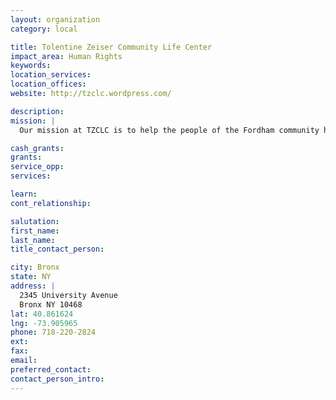 ```yaml
---
layout: organization
category: local

title: Tolentine Zeiser Community Life Center
impact_area: Human Rights
keywords: 
location_services: 
location_offices: 
website: http://tzclc.wordpress.com/

description: 
mission: |
  Our mission at TZCLC is to help the people of the Fordham community help themselves through a variety of social services, including: immigration services, ESL classes, childcare and interactive after-school programs, effective curriculum and programming for day-care children, services for homeless women and their children, and victims of HIV/AIDS in the area.

cash_grants: 
grants: 
service_opp: 
services: 

learn: 
cont_relationship: 

salutation: 
first_name: 
last_name: 
title_contact_person: 

city: Bronx
state: NY
address: |
  2345 University Avenue    
  Bronx NY 10468
lat: 40.861624
lng: -73.905965
phone: 718-220-2824
ext: 
fax: 
email: 
preferred_contact: 
contact_person_intro: 
---
```

